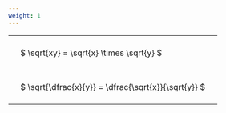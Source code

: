 ```yaml
---
weight: 1
---
```


<style type="text/css">
#T_2338c th.col_heading {
  text-align: left;
  font-size: 1em;
}
#T_2338c td {
  text-align: left;
  font-size: 1em;
  padding: 1.5em;
}
</style>
<table id="T_2338c">
  <thead>
  </thead>
  <tbody>
    <tr>
      <td id="T_2338c_row0_col0" class="data row0 col0" >$ \sqrt{xy} = \sqrt{x} \times \sqrt{y} $</td>
    </tr>
    <tr>
      <td id="T_2338c_row1_col0" class="data row1 col0" >$ \sqrt{\dfrac{x}{y}} = \dfrac{\sqrt{x}}{\sqrt{y}} $</td>
    </tr>
  </tbody>
</table>
